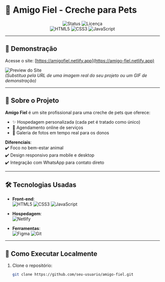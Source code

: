 # 🐾 Amigo Fiel - Creche para Pets  

<div align="center">
  <img src="https://img.shields.io/badge/STATUS-CONCLUÍDO-success?style=for-the-badge" alt="Status">
  <img src="https://img.shields.io/badge/LICENSE-MIT-blue?style=for-the-badge" alt="Licença">
  <br>
  <img src="https://img.shields.io/badge/HTML5-E34F26?style=for-the-badge&logo=html5&logoColor=white" alt="HTML5">
  <img src="https://img.shields.io/badge/CSS3-1572B6?style=for-the-badge&logo=css3&logoColor=white" alt="CSS3">
  <img src="https://img.shields.io/badge/JavaScript-F7DF1E?style=for-the-badge&logo=javascript&logoColor=black" alt="JavaScript">
</div>

---

## 🌟 Demonstração  
Acesse o site: [https://amigofiel.netlify.app](https://amigo-fiel.netlify.app)  

![Preview do Site](https://via.placeholder.com/800x400.png?text=Preview+Amigo+Fiel+%7C+Substitua+por+sua+imagem)  
*(Substitua pela URL de uma imagem real do seu projeto ou um GIF de demonstração)*  

---

## 📌 Sobre o Projeto  
**Amigo Fiel** é um site profissional para uma creche de pets que oferece:  
- ✨ Hospedagem personalizada (cada pet é tratado como único)  
- 📅 Agendamento online de serviços  
- 📸 Galeria de fotos em tempo real para os donos  

**Diferenciais**:  
✔️ Foco no bem-estar animal  
✔️ Design responsivo para mobile e desktop  
✔️ Integração com WhatsApp para contato direto  

---

## 🛠️ Tecnologias Usadas  
- **Front-end**:  
  ![HTML5](https://img.shields.io/badge/HTML5-E34F26?style=flat&logo=html5&logoColor=white)
  ![CSS3](https://img.shields.io/badge/CSS3-1572B6?style=flat&logo=css3&logoColor=white)
  ![JavaScript](https://img.shields.io/badge/JavaScript-F7DF1E?style=flat&logo=javascript&logoColor=black)  

- **Hospedagem**:  
  ![Netlify](https://img.shields.io/badge/Netlify-00C7B7?style=flat&logo=netlify&logoColor=white)  

- **Ferramentas**:  
  ![Figma](https://img.shields.io/badge/Figma-F24E1E?style=flat&logo=figma&logoColor=white)
  ![Git](https://img.shields.io/badge/Git-F05032?style=flat&logo=git&logoColor=white)  

---

## 🚀 Como Executar Localmente  
1. Clone o repositório:  
   ```bash
   git clone https://github.com/seu-usuario/amigo-fiel.git
